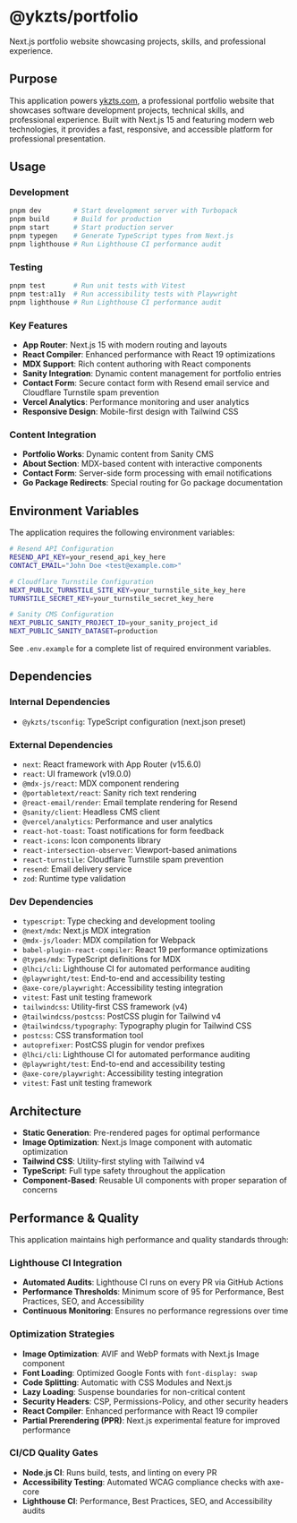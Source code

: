 # @ykzts/portfolio

Next.js portfolio website showcasing projects, skills, and professional experience.

## Purpose

This application powers [ykzts.com](https://ykzts.com/), a professional portfolio website that showcases software development projects, technical skills, and professional experience. Built with Next.js 15 and featuring modern web technologies, it provides a fast, responsive, and accessible platform for professional presentation.

## Usage

### Development

```bash
pnpm dev        # Start development server with Turbopack
pnpm build      # Build for production
pnpm start      # Start production server
pnpm typegen    # Generate TypeScript types from Next.js
pnpm lighthouse # Run Lighthouse CI performance audit
```

### Testing

```bash
pnpm test       # Run unit tests with Vitest
pnpm test:a11y  # Run accessibility tests with Playwright
pnpm lighthouse # Run Lighthouse CI performance audit
```

### Key Features

- **App Router**: Next.js 15 with modern routing and layouts
- **React Compiler**: Enhanced performance with React 19 optimizations
- **MDX Support**: Rich content authoring with React components
- **Sanity Integration**: Dynamic content management for portfolio entries
- **Contact Form**: Secure contact form with Resend email service and Cloudflare Turnstile spam prevention
- **Vercel Analytics**: Performance monitoring and user analytics
- **Responsive Design**: Mobile-first design with Tailwind CSS

### Content Integration

- **Portfolio Works**: Dynamic content from Sanity CMS
- **About Section**: MDX-based content with interactive components
- **Contact Form**: Server-side form processing with email notifications
- **Go Package Redirects**: Special routing for Go package documentation

## Environment Variables

The application requires the following environment variables:

```bash
# Resend API Configuration
RESEND_API_KEY=your_resend_api_key_here
CONTACT_EMAIL="John Doe <test@example.com>"

# Cloudflare Turnstile Configuration
NEXT_PUBLIC_TURNSTILE_SITE_KEY=your_turnstile_site_key_here
TURNSTILE_SECRET_KEY=your_turnstile_secret_key_here

# Sanity CMS Configuration
NEXT_PUBLIC_SANITY_PROJECT_ID=your_sanity_project_id
NEXT_PUBLIC_SANITY_DATASET=production
```

See `.env.example` for a complete list of required environment variables.

## Dependencies

### Internal Dependencies
- `@ykzts/tsconfig`: TypeScript configuration (next.json preset)

### External Dependencies
- `next`: React framework with App Router (v15.6.0)
- `react`: UI framework (v19.0.0)
- `@mdx-js/react`: MDX component rendering
- `@portabletext/react`: Sanity rich text rendering
- `@react-email/render`: Email template rendering for Resend
- `@sanity/client`: Headless CMS client
- `@vercel/analytics`: Performance and user analytics
- `react-hot-toast`: Toast notifications for form feedback
- `react-icons`: Icon components library
- `react-intersection-observer`: Viewport-based animations
- `react-turnstile`: Cloudflare Turnstile spam prevention
- `resend`: Email delivery service
- `zod`: Runtime type validation

### Dev Dependencies
- `typescript`: Type checking and development tooling
- `@next/mdx`: Next.js MDX integration
- `@mdx-js/loader`: MDX compilation for Webpack
- `babel-plugin-react-compiler`: React 19 performance optimizations
- `@types/mdx`: TypeScript definitions for MDX
- `@lhci/cli`: Lighthouse CI for automated performance auditing
- `@playwright/test`: End-to-end and accessibility testing
- `@axe-core/playwright`: Accessibility testing integration
- `vitest`: Fast unit testing framework
- `tailwindcss`: Utility-first CSS framework (v4)
- `@tailwindcss/postcss`: PostCSS plugin for Tailwind v4
- `@tailwindcss/typography`: Typography plugin for Tailwind CSS
- `postcss`: CSS transformation tool
- `autoprefixer`: PostCSS plugin for vendor prefixes
- `@lhci/cli`: Lighthouse CI for automated performance auditing
- `@playwright/test`: End-to-end and accessibility testing
- `@axe-core/playwright`: Accessibility testing integration
- `vitest`: Fast unit testing framework

## Architecture

- **Static Generation**: Pre-rendered pages for optimal performance
- **Image Optimization**: Next.js Image component with automatic optimization
- **Tailwind CSS**: Utility-first styling with Tailwind v4
- **TypeScript**: Full type safety throughout the application
- **Component-Based**: Reusable UI components with proper separation of concerns

## Performance & Quality

This application maintains high performance and quality standards through:

### Lighthouse CI Integration
- **Automated Audits**: Lighthouse CI runs on every PR via GitHub Actions
- **Performance Thresholds**: Minimum score of 95 for Performance, Best Practices, SEO, and Accessibility
- **Continuous Monitoring**: Ensures no performance regressions over time

### Optimization Strategies
- **Image Optimization**: AVIF and WebP formats with Next.js Image component
- **Font Loading**: Optimized Google Fonts with `font-display: swap`
- **Code Splitting**: Automatic with CSS Modules and Next.js
- **Lazy Loading**: Suspense boundaries for non-critical content
- **Security Headers**: CSP, Permissions-Policy, and other security headers
- **React Compiler**: Enhanced performance with React 19 compiler
- **Partial Prerendering (PPR)**: Next.js experimental feature for improved performance

### CI/CD Quality Gates
- **Node.js CI**: Runs build, tests, and linting on every PR
- **Accessibility Testing**: Automated WCAG compliance checks with axe-core
- **Lighthouse CI**: Performance, Best Practices, SEO, and Accessibility audits
